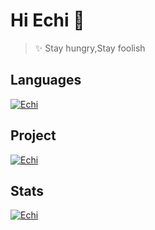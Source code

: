 # Hi Echi 👋

> ✨ Stay hungry,Stay foolish

## Languages

[![Echi](https://github-readme-stats.vercel.app/api/top-langs/?username=luchx&layout=compact&hide=html&theme=tokyonight)](https://github.com/luchx)

## Project
[![Echi](https://github-readme-stats.vercel.app/api/pin/?username=luchx&theme=tokyonight&repo=ECHI_VUE_TODO)](https://github.com/luchx)

## Stats

[![Echi](https://github-readme-stats.vercel.app/api?username=luchx&layout=compact&show_icons=true&hide=stars&theme=tokyonight)](https://github.com/luchx)

<!--
Here are some ideas to get you started:

- 🔭 I’m currently working on ...
- 🌱 I’m currently learning ...
- 👯 I’m looking to collaborate on ...
- 🤔 I’m looking for help with ...
- 💬 Ask me about ...
- 📫 How to reach me: ...
- 😄 Pronouns: ...
- ⚡ Fun fact: ...
-->
